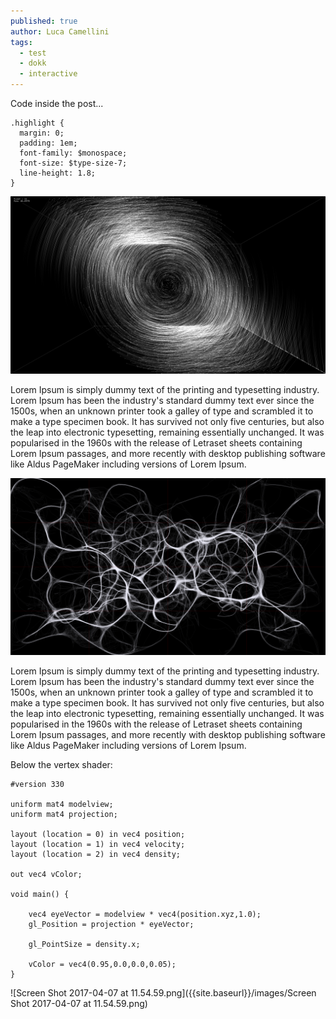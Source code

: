 ```yaml
---
published: true
author: Luca Camellini
tags:
  - test
  - dokk
  - interactive
---
```

Code inside the post...

```
.highlight {
  margin: 0;
  padding: 1em;
  font-family: $monospace;
  font-size: $type-size-7;
  line-height: 1.8;
}
```

![Image of Ljos](/images/ljos.png)

Lorem Ipsum is simply dummy text of the printing and typesetting industry. Lorem Ipsum has been the industry's standard dummy text ever since the 1500s, when an unknown printer took a galley of type and scrambled it to make a type specimen book. It has survived not only five centuries, but also the leap into electronic typesetting, remaining essentially unchanged. It was popularised in the 1960s with the release of Letraset sheets containing Lorem Ipsum passages, and more recently with desktop publishing software like Aldus PageMaker including versions of Lorem Ipsum.

![Image of Ljos](/images/stigmergy_dokk.png)

Lorem Ipsum is simply dummy text of the printing and typesetting industry. Lorem Ipsum has been the industry's standard dummy text ever since the 1500s, when an unknown printer took a galley of type and scrambled it to make a type specimen book. It has survived not only five centuries, but also the leap into electronic typesetting, remaining essentially unchanged. It was popularised in the 1960s with the release of Letraset sheets containing Lorem Ipsum passages, and more recently with desktop publishing software like Aldus PageMaker including versions of Lorem Ipsum.

Below the vertex shader:

```
#version 330

uniform mat4 modelview;
uniform mat4 projection;

layout (location = 0) in vec4 position;
layout (location = 1) in vec4 velocity;
layout (location = 2) in vec4 density;

out vec4 vColor;

void main() {

    vec4 eyeVector = modelview * vec4(position.xyz,1.0);
    gl_Position = projection * eyeVector;

    gl_PointSize = density.x;

    vColor = vec4(0.95,0.0,0.0,0.05);
}
```

![Screen Shot 2017-04-07 at 11.54.59.png]({{site.baseurl}}/images/Screen Shot 2017-04-07 at 11.54.59.png)

